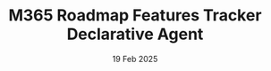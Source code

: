 ---
layout: project
title: 'M365 Roadmap Features Tracker Declarative Agent'
caption: M365 Roadmap Features Tracker Declarative Agent
description: >
 I Inspired by the Microsoft Copilot Developer Camp, I decided to take advantage of Declarative Agents to automate and simplify this process. This led me to create the M365 Roadmap Features Tracker Declarative Agent — a smart, efficient solution that keeps teams informed about the latest updates.
date: 19 Feb 2025
image: 
  path: /assets/img/posts/2025-02-17-Build-M365-Roadmap-Features-Tracker-Declarative-Agent/m365rroadmap-features-tracker-declarative-agent.jpeg
  srcset: 
    1920w: /assets/img/posts/2025-02-17-Build-M365-Roadmap-Features-Tracker-Declarative-Agent/m365rroadmap-features-tracker-declarative-agent.jpeg
    960w: /assets/img/posts/2025-02-17-Build-M365-Roadmap-Features-Tracker-Declarative-Agent/m365rroadmap-features-tracker-declarative-agent.jpeg
    480w: /assets/img/posts/2025-02-17-Build-M365-Roadmap-Features-Tracker-Declarative-Agent/m365rroadmap-features-tracker-declarative-agent.jpeg
links:
  - title: GitHub Repo Link
    url: https://github.com/mohammadamer/m365-roadmap-features-tracker-da-agent
accent_color: '#4fb1ba'
accent_image:
  background: '#193747'
theme_color: '#193747'
sitemap: false
---